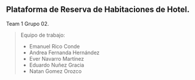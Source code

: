## Plataforma de Reserva de Habitaciones de Hotel.
Team 1 Grupo 02.
> Equipo de trabajo: 
> - Emanuel Rico Conde
> - Andrea Fernanda Hernández
> - Ever Navarro Martínez
> - Eduardo Nuñez Gracia
> - Natan Gomez Orozco
